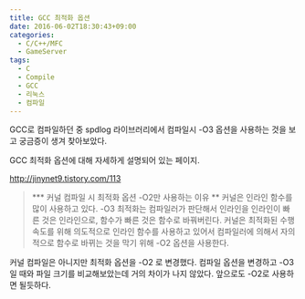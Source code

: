 ```yaml
---
title: GCC 최적화 옵션
date: 2016-06-02T18:30:43+09:00
categories:
  - C/C++/MFC
  - GameServer
tags:
  - C
  - Compile
  - GCC
  - 리눅스
  - 컴파일
---
```

GCC로 컴파일하던 중 spdlog 라이브러리에서 컴파일시 -O3 옵션을 사용하는 것을 보고 궁금증이 생겨 찾아보았다.

GCC 최적화 옵션에 대해 자세하게 설명되어 있는 페이지.

<http://jinynet9.tistory.com/113>

> *** 커널 컴파일 시 최적화 옵션 -O2만 사용하는 이유
>** 커널은 인라인 함수를 많이 사용하고 있다. -O3 최적화는 컴파일러가 판단해서 인라인을 인라인이 빠른 것은 인라인으로, 함수가 빠른 것은 함수로 바꿔버린다. 커널은 최적화된 수행 속도를 위해 의도적으로 인라인 함수를 사용하고 있어서 컴파일러에 의해서 자의적으로 함수로 바뀌는 것을 막기 위해 -O2 옵션을 사용한다.

커널 컴파일은 아니지만 최적화 옵션을 -O2 로 변경했다. 컴파일 옵션을 변경하고 -O3일 때와 파일 크기를 비교해보았는데 거의 차이가 나지 않았다. 앞으로도 -O2로 사용하면 될듯하다.
